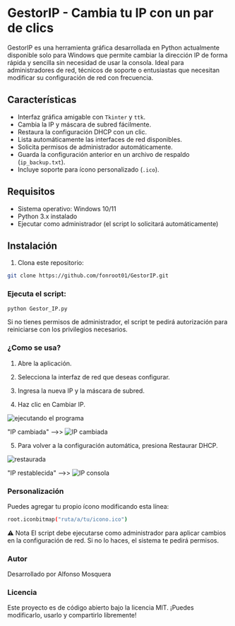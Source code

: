 # GestorIP - Cambia tu IP con un par de clics

GestorIP es una herramienta gráfica desarrollada en Python actualmente disponible solo para Windows que permite cambiar la dirección IP de forma rápida y sencilla sin necesidad de usar la consola. Ideal para administradores de red, técnicos de soporte o entusiastas que necesitan modificar su configuración de red con frecuencia.

## Características

- Interfaz gráfica amigable con `Tkinter` y `ttk`.
- Cambia la IP y máscara de subred fácilmente.
- Restaura la configuración DHCP con un clic.
- Lista automáticamente las interfaces de red disponibles.
- Solicita permisos de administrador automáticamente.
- Guarda la configuración anterior en un archivo de respaldo (`ip_backup.txt`).
- Incluye soporte para ícono personalizado (`.ico`).

## Requisitos

- Sistema operativo: Windows 10/11
- Python 3.x instalado
- Ejecutar como administrador (el script lo solicitará automáticamente)

## Instalación

1. Clona este repositorio:

```bash
git clone https://github.com/fonroot01/GestorIP.git
```

### Ejecuta el script:
```bash
python Gestor_IP.py
```

Si no tienes permisos de administrador, el script te pedirá autorización para reiniciarse con los privilegios necesarios.

### ¿Como se usa?

1. Abre la aplicación.

2. Selecciona la interfaz de red que deseas configurar.

3. Ingresa la nueva IP y la máscara de subred.

4. Haz clic en Cambiar IP.

![ejecutando el programa](https://github.com/user-attachments/assets/eb092b60-15f6-4193-bcac-1a226b9f7c15)

"IP cambiada" -->> ![IP cambiada](https://github.com/user-attachments/assets/b78ad666-12d7-4380-b8fa-51548d895c3c)

5. Para volver a la configuración automática, presiona Restaurar DHCP.

![restaurada](https://github.com/user-attachments/assets/6a379ce6-b545-4893-b724-fd85d7b9d1b3)

"IP restablecida" -->> ![IP consola](https://github.com/user-attachments/assets/142163b7-d0d4-449c-93bc-83fbd28f5776)

### Personalización
Puedes agregar tu propio ícono modificando esta línea:
```bash
root.iconbitmap("ruta/a/tu/icono.ico")
```

⚠️ Nota
El script debe ejecutarse como administrador para aplicar cambios en la configuración de red. Si no lo haces, el sistema te pedirá permisos.

### Autor
Desarrollado por Alfonso Mosquera

### Licencia
Este proyecto es de código abierto bajo la licencia MIT.
¡Puedes modificarlo, usarlo y compartirlo libremente!
